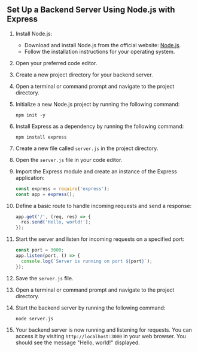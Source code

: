 
## Set Up a Backend Server Using Node.js with Express

1. Install Node.js:
   - Download and install Node.js from the official website: [Node.js](https://nodejs.org).
   - Follow the installation instructions for your operating system.

2. Open your preferred code editor.

3. Create a new project directory for your backend server.

4. Open a terminal or command prompt and navigate to the project directory.

5. Initialize a new Node.js project by running the following command:
   ```shell
   npm init -y
   ```

6. Install Express as a dependency by running the following command:
   ```shell
   npm install express
   ```

7. Create a new file called `server.js` in the project directory.

8. Open the `server.js` file in your code editor.

9. Import the Express module and create an instance of the Express application:
   ```javascript
   const express = require('express');
   const app = express();
   ```

10. Define a basic route to handle incoming requests and send a response:
    ```javascript
    app.get('/', (req, res) => {
      res.send('Hello, world!');
    });
    ```

11. Start the server and listen for incoming requests on a specified port:
    ```javascript
    const port = 3000;
    app.listen(port, () => {
      console.log(`Server is running on port ${port}`);
    });
    ```

12. Save the `server.js` file.

13. Open a terminal or command prompt and navigate to the project directory.

14. Start the backend server by running the following command:
    ```shell
    node server.js
    ```

15. Your backend server is now running and listening for requests. You can access it by visiting `http://localhost:3000` in your web browser. You should see the message "Hello, world!" displayed.

